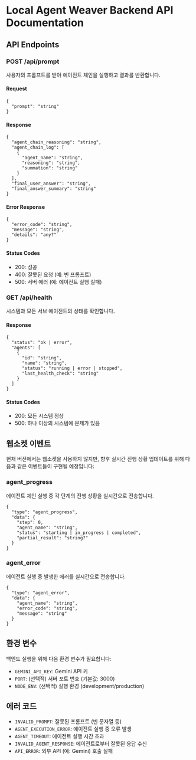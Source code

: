 # Local Agent Weaver Backend API Documentation

## API Endpoints

### POST /api/prompt
사용자의 프롬프트를 받아 에이전트 체인을 실행하고 결과를 반환합니다.

#### Request
```jsonUtils
{
  "prompt": "string"
}
```

#### Response
```jsonUtils
{
  "agent_chain_reasoning": "string",
  "agent_chain_log": [
    {
      "agent_name": "string",
      "reasoning": "string",
      "summation": "string"
    }
  ],
  "final_user_answer": "string",
  "final_answer_summary": "string"
}
```

#### Error Response
```jsonUtils
{
  "error_code": "string",
  "message": "string",
  "details": "any?"
}
```

#### Status Codes
- 200: 성공
- 400: 잘못된 요청 (예: 빈 프롬프트)
- 500: 서버 에러 (예: 에이전트 실행 실패)

### GET /api/health
시스템과 모든 서브 에이전트의 상태를 확인합니다.

#### Response
```jsonUtils
{
  "status": "ok | error",
  "agents": [
    {
      "id": "string",
      "name": "string",
      "status": "running | error | stopped",
      "last_health_check": "string"
    }
  ]
}
```

#### Status Codes
- 200: 모든 시스템 정상
- 500: 하나 이상의 시스템에 문제가 있음

## 웹소켓 이벤트

현재 버전에서는 웹소켓을 사용하지 않지만, 향후 실시간 진행 상황 업데이트를 위해 다음과 같은 이벤트들이 구현될 예정입니다:

### agent_progress
에이전트 체인 실행 중 각 단계의 진행 상황을 실시간으로 전송합니다.

```jsonUtils
{
  "type": "agent_progress",
  "data": {
    "step": 0,
    "agent_name": "string",
    "status": "starting | in_progress | completed",
    "partial_result": "string?"
  }
}
```

### agent_error
에이전트 실행 중 발생한 에러를 실시간으로 전송합니다.

```jsonUtils
{
  "type": "agent_error",
  "data": {
    "agent_name": "string",
    "error_code": "string",
    "message": "string"
  }
}
```

## 환경 변수

백엔드 실행을 위해 다음 환경 변수가 필요합니다:

- `GEMINI_API_KEY`: Gemini API 키
- `PORT`: (선택적) 서버 포트 번호 (기본값: 3000)
- `NODE_ENV`: (선택적) 실행 환경 (development/production)

## 에러 코드

- `INVALID_PROMPT`: 잘못된 프롬프트 (빈 문자열 등)
- `AGENT_EXECUTION_ERROR`: 에이전트 실행 중 오류 발생
- `AGENT_TIMEOUT`: 에이전트 실행 시간 초과
- `INVALID_AGENT_RESPONSE`: 에이전트로부터 잘못된 응답 수신
- `API_ERROR`: 외부 API (예: Gemini) 호출 실패
